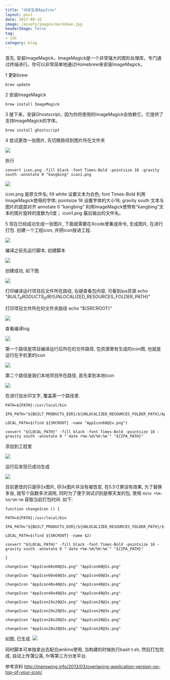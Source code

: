 ```yaml
---
title: "动态生成AppIcon"
layout: post
date: 2017-09-16
image: /assets/images/markdown.jpg
headerImage: false
tag:
- iOS
category: blog
---
```



首先,  安装ImageMagick，ImageMagick是一个非常强大的图形处理库，专门通过终端进行。你可以非常简单地通过Homebrew来安装ImageMagick。

1  更新brew

	brew update

2	安装ImageMagick

	brew install ImageMagick

3	接下来，安装Ghostscript，因为你将使用的ImageMagick会依赖它。它提供了支持ImageMagick的字体。

	brew install ghostscript


4 尝试更改一张图片, 先切换路径到图片所在文件夹

![](https://ws1.sinaimg.cn/large/9e1008a3ly1fjlhrxas16j205303ra9z.jpg)

执行

	convert icon.png -fill black -font Times-Bold -pointsize 18 -gravity south -annotate 0 "kangbing" icon1.png
	
![](https://ws1.sinaimg.cn/large/9e1008a3ly1fjlhsf4qeaj20bo08zjsb.jpg)

icon.png 是原文件名;
fill white 设置文本为白色;
font Times-Bold 利用ImageMagick使用的字体;
pointsize 18 设置字体的大小18;
gravity south 文本与图片的底部对齐
annotate 0 “kangbing” 利用ImageMagick使带有“kangbing”文本的图片旋转的度数为0度；
icon1.png 	最后输出的文件名。


5	现在已经成功生成一张图片, 下面就需要在Xcode里集成命令, 生成图片, 在进行打包.
创建一个工程icon, 并把icon放进工程.

![](https://ws1.sinaimg.cn/large/9e1008a3ly1fjlhwim1dlj20ur0bw0vy.jpg)

编译之前先运行脚本, 创建脚本

![](https://ws1.sinaimg.cn/large/9e1008a3ly1fjlhz3nar6j20rz08qact.jpg)

创建成功, 如下图

![](https://ws1.sinaimg.cn/large/9e1008a3ly1fjlhzfzixdj20v00flacy.jpg)


打印编译运行项目后文件所在路径,  右键查看包内容, 可看到ipa资源
echo "${BUILT_PRODUCTS_DIR}/${UNLOCALIZED_RESOURCES_FOLDER_PATH}"

打印项目文件所在的文件夹路径
echo “${SRCROOT}"

![](https://ws1.sinaimg.cn/large/9e1008a3ly1fjli15odp0j20sv0d0n06.jpg)

查看编译log

![](https://ws1.sinaimg.cn/large/9e1008a3ly1fjli2qm6m0j20ti0cndkz.jpg)

第一个路径是项目编译运行后所在的文件路径, 包资源里有生成的icon图, 也就是运行在手机里的icon

![](https://ws1.sinaimg.cn/large/9e1008a3ly1fjli5zv6w1j209a08nwfq.jpg)

第二个路径是我们本地项目所在路径, 首先拿到本地icon

![](https://ws1.sinaimg.cn/large/9e1008a3ly1fjli93xx98j20gl07b3zr.jpg)

在进行加水印文字, 覆盖第一个路径里.

	PATH=${PATH}:/usr/local/bin
	
	IPA_PATH="${BUILT_PRODUCTS_DIR}/${UNLOCALIZED_RESOURCES_FOLDER_PATH}/AppIcon60x60@2x.png"
	
	LOCAL_PATH=$(find ${SRCROOT} -name "AppIcon60@2x.png")
	
	convert "${LOCAL_PATH}" -fill black -font Times-Bold -pointsize 18 -gravity south -annotate 0 "`date +%m-%d/%H:%m`" "${IPA_PATH}"

添加到工程里

![](https://ws1.sinaimg.cn/large/9e1008a3ly1fjlietyh3xj20jt071jsd.jpg)

运行后发现已成功生成

![](https://ws1.sinaimg.cn/large/9e1008a3ly1fjligg13eoj20aa0hv0u3.jpg)

目前更改的只是@2x图片, @3x图片并没有被改变, 在5.5寸屏没有效果, 为了替换多张, 就写个函数多次调用, 同时为了便于测试识别是哪天发的包, 使用 `date +%m-%d/%H:%m` 获取当前打包时间. 如下:

	function changeIcon () {
	
	PATH=${PATH}:/usr/local/bin
	
	IPA_PATH="${BUILT_PRODUCTS_DIR}/${UNLOCALIZED_RESOURCES_FOLDER_PATH}/$1"
	
	LOCAL_PATH=$(find ${SRCROOT} -name $2)
	
	convert "${LOCAL_PATH}" -fill black -font Times-Bold -pointsize 18 -gravity south -annotate 0 "`date +%m-%d/%H:%m`" "${IPA_PATH}"
	
	}
	
	changeIcon "AppIcon60x60@2x.png" "AppIcon60@2x.png"
	
	changeIcon "AppIcon60x60@3x.png" "AppIcon60@3x.png"
	
	changeIcon "AppIcon40x40@2x.png" "AppIcon40@2x.png"
	
	changeIcon "AppIcon40x40@3x.png" "AppIcon40@3x.png"
	
	changeIcon "AppIcon29x29@2x.png" "AppIcon29@2x.png"
	
	changeIcon "AppIcon29x29@3x.png" "AppIcon29@3x.png"
	
	changeIcon "AppIcon20x20@2x.png" "AppIcon20@2x.png"
	
	changeIcon "AppIcon20x20@3x.png" "AppIcon20@3x.png"
	

如图, 已生成.
![](https://ws1.sinaimg.cn/large/9e1008a3ly1fjliryhrdij20a10hs75o.jpg)

同时脚本可单独拿出去配合jenkins使用, 当构建的时候执行bash t.sh, 然后打包完成, 自动上传蒲公英, fir等第三方分发平台.




参考资料 http://merowing.info/2013/03/overlaying-application-version-on-top-of-your-icon/